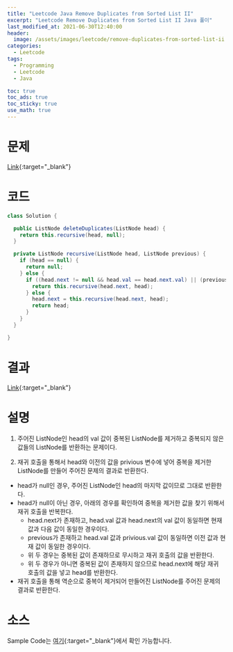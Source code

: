 ```yaml
---
title: "Leetcode Java Remove Duplicates from Sorted List II"
excerpt: "Leetcode Remove Duplicates from Sorted List II Java 풀이"
last_modified_at: 2021-06-30T12:40:00
header:
  image: /assets/images/leetcode/remove-duplicates-from-sorted-list-ii.png
categories:
  - Leetcode
tags:
  - Programming
  - Leetcode
  - Java

toc: true
toc_ads: true
toc_sticky: true
use_math: true
---
```

# 문제
[Link](https://leetcode.com/problems/remove-duplicates-from-sorted-list-ii/){:target="_blank"}

# 코드
```java
class Solution {

  public ListNode deleteDuplicates(ListNode head) {
    return this.recursive(head, null);
  }

  private ListNode recursive(ListNode head, ListNode previous) {
    if (head == null) {
      return null;
    } else {
      if ((head.next != null && head.val == head.next.val) || (previous != null && head.val == previous.val)) {
        return this.recursive(head.next, head);
      } else {
        head.next = this.recursive(head.next, head);
        return head;
      }
    }
  }

}
```

# 결과
[Link](https://leetcode.com/submissions/detail/515857149/){:target="_blank"}

# 설명
1. 주어진 ListNode인 head의 val 값이 중복된 ListNode를 제거하고 중복되지 않은 값들의 ListNode를 반환하는 문제이다.

2. 재귀 호출을 통해서 head와 이전의 값을 privious 변수에 넣어 중복을 제거한 ListNode를 만들어 주어진 문제의 결과로 반환한다.
- head가 null인 경우, 주어진 ListNode인 head의 마지막 값이므로 그대로 반환한다.
- head가 null이 아닌 경우, 아래의 경우를 확인하여 중복을 제거한 값을 찾기 위해서 재귀 호출을 반복한다.
  - head.next가 존재하고, head.val 값과 head.next의 val 값이 동일하면 현재 값과 다음 값이 동일한 경우이다.
  - previous가 존재하고 head.val 값과 privious.val 값이 동일하면 이전 값과 현재 값이 동일한 경우이다.
  - 위 두 경우는 중복된 값이 존재하므로 무시하고 재귀 호출의 값을 반환한다.
  - 위 두 경우가 아니면 중복된 값이 존재하지 않으므로 head.next에 해당 재귀 호출의 값을 넣고 head를 반환한다.
- 재귀 호출을 통해 역순으로 중복이 제거되어 만들어진 ListNode를 주어진 문제의 결과로 반환한다.

# 소스
Sample Code는 [여기](https://github.com/GracefulSoul/leetcode/blob/master/src/main/java/gracefulsoul/problems/RemoveDuplicatesFromSortedListII.java){:target="_blank"}에서 확인 가능합니다.